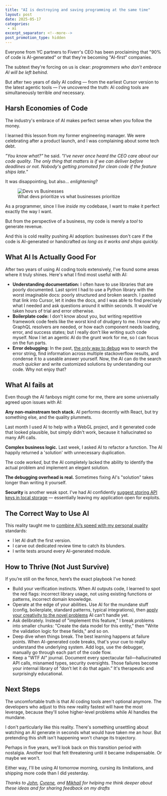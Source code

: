 ```yaml
---
title: "AI is destroying and saving programming at the same time"
layout: post
date: 2025-05-17
categories:
 - ai
excerpt_separator: <!--more-->
post_promotion_type: hidden
---
```


Everyone from YC partners to Fiverr's CEO has been proclaiming that "90% of code is AI-generated" or that they're becoming "AI-first" companies. 

The subtext they're forcing on us is clear: _programmers who don't embrace AI will be left behind._

But after two years of daily AI coding — from the earliest Cursor version to the latest agentic tools — I've uncovered the truth: AI coding tools are simultaneously terrible _and_ necessary.

<!--more-->

## Harsh Economies of Code

The industry's embrace of AI makes perfect sense when you follow the money.

I learned this lesson from my former engineering manager. We were celebrating after a product launch, and I was complaining about some tech debt.

_"You know what?"_ he said. _"I've never once heard the CEO care about our code quality. The only thing that matters is if we can deliver before deadlines or not. Nobody's getting promoted for clean code if the feature ships late."_

It was disappointing, but also... _enlightening_?

<figure>
  <img src="{{ '/assets/devs-vs-businesses-art-vs-deadlines.png' | relative_url }}" alt="Devs vs Businesses" style="max-width: 30em">
  <figcaption>What devs prioritize vs what businesses prioritize</figcaption>
</figure>


As a programmer, since I live _inside_ my codebase, I want to make it perfect exactly the way I want.

But from the perspective of a business, my code is merely a _tool_ to generate revenue.

And this is cold reality pushing AI adoption: businesses don't care if the code is AI-generated or handcrafted _as long as it works and ships quickly._

## What AI Is Actually Good For

After two years of using AI coding tools extensively, I've found some areas where it truly shines. Here's what I find most useful with AI:

- **Understanding documentation:** I often have to use libraries that are poorly documented. Last sprint I had to use a Python library with the worst imaginable docs: poorly structured and broken search. I pasted that link into Cursor, let it index the docs, and I was able to find precisely what I needed and ask questions around it within seconds. It would've taken hours of trial and error otherwise.
- **Boilerplate code:** I don't know about you, but writing repetitive framework code feels like the worst kind of drudgery to me. I know why GraphQL resolvers are needed, or how each component needs loading, error, and success states; but I really don't like writing such code myself. Now I let an agentic AI do the grunt work for me, so I can focus on the fun parts.
- **Error debugging:** In the past, [the only way to debug](/blog/ai-and-learning) was to search the error string, find information across multiple stackoverflow results, and condense it to a useable answer yourself. Now, the AI can do the search _much quicker_ and write customized solutions by understanding our code. Why not enjoy that?

## What AI fails at

Even though the AI fanboys might come for me, there are some universally agreed upon issues with AI:

**Any non-mainstream tech stack.** AI performs decently with React, but try something else, and the quality plummets. 

Last month I used AI to help with a WebGL project, and it generated code that looked plausible, but simply didn't work, because it hallucinated so many API calls.

**Complex business logic.** Last week, I asked AI to refactor a function. The AI happily returned a 'solution' with unnecessary duplication.

The code _worked_, but the AI completely lacked the ability to identify the actual problem and implement an elegant solution.

**The debugging overhead is real.** Sometimes fixing AI's "solution" takes longer than writing it yourself.

**Security** is another weak spot. I've had AI confidently [suggest storing API keys in local storage](/blog/dangers-vibe-coding) — essentially leaving my application open for exploits.


## The Correct Way to Use AI

This reality taught me to [combine AI’s speed with my personal quality](/blog/cursor-guide) standards:

- I let AI draft the first version.
- I carve out dedicated review time to catch its blunders.
- I write tests around every AI-generated module.

## How to Thrive (Not Just Survive)

If you’re still on the fence, here’s the exact playbook I’ve honed:

* Build your verification instincts. When AI outputs code, I learned to spot the red flags: incorrect library usage, not using existing functions or patterns, incorrect domain knowledge.
* Operate at the edge of your abilities. Use AI for the mundane stuff (config, boilerplate, standard patterns, typical integrations), then [apply your creativity to the novel problems](/blog/ai-illiterate-programmers) AI can't handle yet.
* Ask delibrately. Instead of "implement this feature," I break problems into smaller chunks: "Create the data model for this entity," then "Write the validation logic for these fields," and so on.
* Deep dive when things break. The best learning happens at failure points. When AI-generated code breaks, that's your cue to really understand the underlying system. Add logs, use the debugger, manually go through each part of the code flow.
* Keep a "WTF AI" journal. Document every spectacular fail—hallucinated API calls, misnamed types, security oversights. Those failures become your internal library of “don’t let it do that again.” It's therapeutic and surprisingly educational.

## Next Steps

The uncomfortable truth is that AI coding tools aren't optional anymore. The developers who adjust to this new reality fastest will have the most leverage, because they'll solve higher-level problems while AI handles the mundane.

I don't particularly like this reality. There's something unsettling about watching an AI generate in seconds what would have taken me an hour. But pretending this shift isn't happening won't change its trajectory.

Perhaps in five years, we'll look back on this transition period with nostalgia. Another tool that felt threatening until it became indispensable. Or maybe we won't. 

Either way, I'll be using AI tomorrow morning, cursing its limitations, and shipping more code than I did yesterday.

_Thanks to [John](https://www.linkedin.com/in/jmontroy90/), [Cyrene](https://cysabi.github.io/), and [Mikhail](https://www.linkedin.com/in/mikkqu/) for helping me think deeper about these ideas and for sharing feedback on my drafts_
